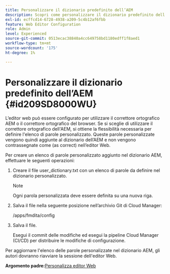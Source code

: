 ```yaml
---
title: Personalizzare il dizionario predefinito dell’AEM
description: Scopri come personalizzare il dizionario predefinito dell’AEM
exl-id: ecffcd14-6728-4938-a209-5c4b12af6fbb
feature: Web Editor Configuration
role: Admin
level: Experienced
source-git-commit: 0513ecac38840a4cc649758bd1180edff1f8aed1
workflow-type: tm+mt
source-wordcount: '175'
ht-degree: 1%

---
```


# Personalizzare il dizionario predefinito dell’AEM {#id209SD8000WU}

L’editor web può essere configurato per utilizzare il correttore ortografico AEM o il correttore ortografico del browser. Se si sceglie di utilizzare il correttore ortografico dell&#39;AEM, si ottiene la flessibilità necessaria per definire l&#39;elenco di parole personalizzato. Queste parole personalizzate vengono quindi aggiunte al dizionario dell’AEM e non vengono contrassegnate come \(as correct\) nell’editor Web.

Per creare un elenco di parole personalizzato aggiunto nel dizionario AEM, effettuare le seguenti operazioni:

1. Creare il file user\_dictionary.txt con un elenco di parole da definire nel dizionario personalizzato.

   >[!NOTE]
   >
   > Ogni parola personalizzata deve essere definita su una nuova riga.

1. Salva il file nella seguente posizione nell’archivio Git di Cloud Manager:

   /apps/fmdita/config

1. Salva il file.

   Esegui il commit delle modifiche ed esegui la pipeline Cloud Manager \(CI/CD\) per distribuire le modifiche di configurazione.


Per aggiornare l&#39;elenco delle parole personalizzate nel dizionario AEM, gli autori dovranno riavviare la sessione dell&#39;editor Web.

**Argomento padre:**&#x200B;[ Personalizza editor Web](conf-web-editor.md)
